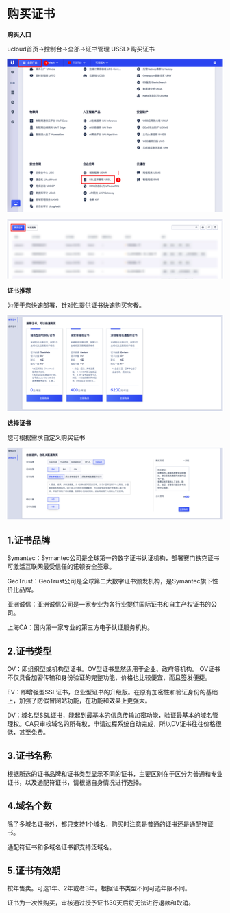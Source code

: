 

# 购买证书

**购买入口**

ucloud首页-\>控制台-\>全部-\>证书管理 USSL\>购买证书

![](/images/rk1.png)

![](/images/rk2.png)

**证书推荐**

为便于您快速部署，针对性提供证书快速购买套餐。

![](/images/zstj.png)

**选择证书**

您可根据需求自定义购买证书

![](/images/xzzs.png)


## 1.证书品牌

Symantec：Symantec公司是全球第一的数字证书认证机构，部署赛门铁克证书可激活互联网最受信任的诺顿安全签章。

GeoTrust：GeoTrust公司是全球第二大数字证书颁发机构，是Symantec旗下性价比品牌。

亚洲诚信：亚洲诚信公司是一家专业为各行业提供国际证书和自主产权证书的公司。

上海CA：国内第一家专业的第三方电子认证服务机构。


## 2.证书类型

OV：即组织型或机构型证书。OV型证书显然适用于企业、政府等机构。 OV证书不仅具备加密传输和身份验证的完整功能，价格也比较便宜，而且签发便捷。

EV：即增强型SSL证书，企业型证书的升级版。在原有加密性和验证身份的基础上，加强了防假冒网站功能，在功能和效果上更强大。

DV：域名型SSL证书，能起到最基本的信息传输加密功能，验证最基本的域名管理权。CA只审核域名的所有权，申请过程系统自动完成，所以DV证书往往价格很低，甚至免费。

## 3.证书名称

根据所选的证书品牌和证书类型显示不同的证书，主要区别在于区分为普通和专业证书，以及通配符证书，请根据自身情况进行选择。

## 4.域名个数

除了多域名证书外，都只支持1个域名，购买时注意是普通的证书还是通配符证书。

<wrap em>通配符证书和多域名证书都支持泛域名。</wrap>

## 5.证书有效期

按年售卖。可选1年、2年或者3年。根据证书类型不同可选年限不同。

<wrap em>证书为一次性购买，审核通过授予证书30天后将无法进行退款和取消。</wrap>
